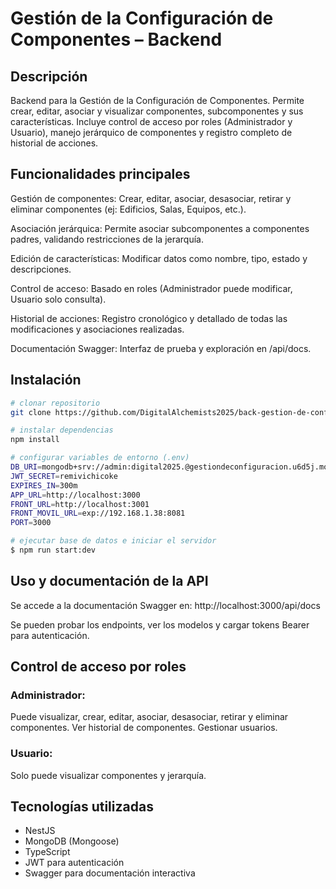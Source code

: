# Gestión de la Configuración de Componentes – Backend

## Descripción
Backend para la Gestión de la Configuración de Componentes.
Permite crear, editar, asociar y visualizar componentes, subcomponentes y sus características.
Incluye control de acceso por roles (Administrador y Usuario), manejo jerárquico de componentes y registro completo de historial de acciones.

## Funcionalidades principales

Gestión de componentes: Crear, editar, asociar, desasociar, retirar y eliminar componentes (ej: Edificios, Salas, Equipos, etc.).

Asociación jerárquica: Permite asociar subcomponentes a componentes padres, validando restricciones de la jerarquía.

Edición de características: Modificar datos como nombre, tipo, estado y descripciones.

Control de acceso: Basado en roles (Administrador puede modificar, Usuario solo consulta).

Historial de acciones: Registro cronológico y detallado de todas las modificaciones y asociaciones realizadas.

Documentación Swagger: Interfaz de prueba y exploración en /api/docs.

## Instalación

```bash
# clonar repositorio
git clone https://github.com/DigitalAlchemists2025/back-gestion-de-configuracion

# instalar dependencias
npm install

# configurar variables de entorno (.env)
DB_URI=mongodb+srv://admin:digital2025.@gestiondeconfiguracion.u6d5j.mongodb.net/GestionDeConfiguracion?retryWrites=true&w=majority
JWT_SECRET=remivichicoke
EXPIRES_IN=300m
APP_URL=http://localhost:3000
FRONT_URL=http://localhost:3001
FRONT_MOVIL_URL=exp://192.168.1.38:8081
PORT=3000

# ejecutar base de datos e iniciar el servidor
$ npm run start:dev
```

## Uso y documentación de la API
Se accede a la documentación Swagger en:
http://localhost:3000/api/docs

Se pueden probar los endpoints, ver los modelos y cargar tokens Bearer para autenticación.

## Control de acceso por roles
### Administrador:
Puede visualizar, crear, editar, asociar, desasociar, retirar y eliminar componentes.
Ver historial de componentes.
Gestionar usuarios.

### Usuario:
Solo puede visualizar componentes y jerarquía.

## Tecnologías utilizadas
- NestJS
- MongoDB (Mongoose)
- TypeScript
- JWT para autenticación
- Swagger para documentación interactiva
